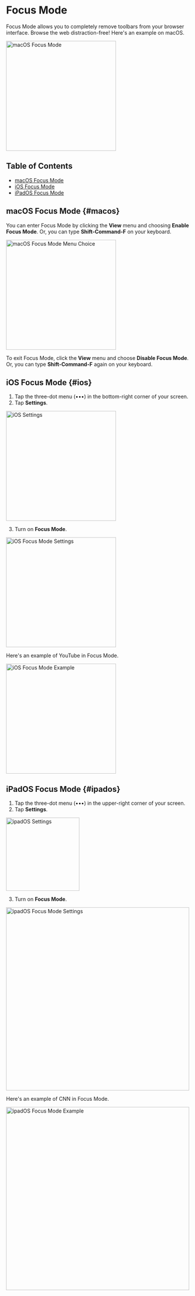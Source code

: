 # Focus Mode

Focus Mode allows you to completely remove toolbars from your browser interface. Browse the web distraction-free! Here's an example on macOS.

<img src="./media/macos_focus_mode.gif" width="300" alt="macOS Focus Mode"><br />

## Table of Contents

- [macOS Focus Mode](#macos)
- [iOS Focus Mode](#ios)
- [iPadOS Focus Mode](#ipados)

<a name="macos"></a>
## macOS Focus Mode {#macos}

You can enter Focus Mode by clicking the **View** menu and choosing **Enable Focus Mode**. Or, you can type **Shift-Command-F** on your keyboard.

<img src="./media/macos_enable_focus_mode.png" width="300" alt="macOS Focus Mode Menu Choice"><br />

To exit Focus Mode, click the **View** menu and choose **Disable Focus Mode**. Or, you can type **Shift-Command-F** again on your keyboard.

<a name="ios"></a>
## iOS Focus Mode {#ios}

1. Tap the three-dot menu (•••) in the bottom-right corner of your screen.
2. Tap **Settings**.

<img src="./media/ios_settings.png" width="300" alt="iOS Settings"><br />

3. Turn on **Focus Mode**.

<img src="./media/ios_focus_mode_settings.png" width="300" alt="iOS Focus Mode Settings"><br />

Here's an example of YouTube in Focus Mode.

<img src="./media/ios_focus_mode_example.png" width="300" alt="iOS Focus Mode Example"><br />

<a name="ipados"></a>
## iPadOS Focus Mode {#ipados}

1. Tap the three-dot menu (•••) in the upper-right corner of your screen.
2. Tap **Settings**.

<img src="./media/ipados_settings.png" width="200" alt="ipadOS Settings"><br />

3. Turn on **Focus Mode**.

<img src="./media/ipados_focus_mode_settings.png" width="500" alt="ipadOS Focus Mode Settings"><br />

Here's an example of CNN in Focus Mode.

<img src="./media/ipados_focus_mode_example.png" width="500" alt="ipadOS Focus Mode Example"><br />


